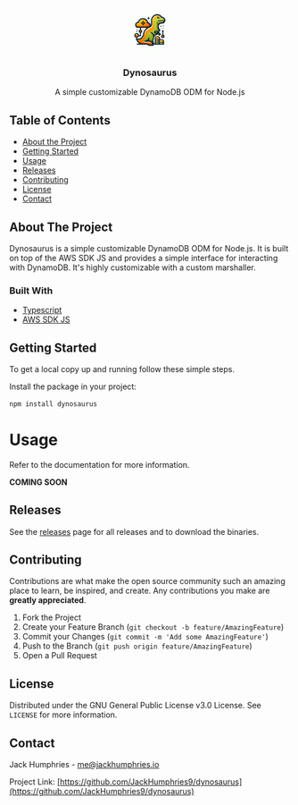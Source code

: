 <!-- PROJECT LOGO -->
<br />
<p align="center">
  <a href="https://github.com/JackHumphries9/dynosaurus">
    <img src="https://raw.githubusercontent.com/JackHumphries9/dynosarus/main/logo.png" alt="Logo" width="80" height="80" style="border-radius: 25px">
  </a>

<h3 align="center">Dynosaurus</h3>

  <p align="center">
    A simple customizable DynamoDB ODM for Node.js
  </p>
</p>

<!-- TABLE OF CONTENTS -->

## Table of Contents

-   [About the Project](#about-the-project)
-   [Getting Started](#getting-started)
-   [Usage](#usage)
-   [Releases](#releases)
-   [Contributing](#contributing)
-   [License](#license)
-   [Contact](#contact)

<!-- ABOUT THE PROJECT -->

## About The Project

Dynosaurus is a simple customizable DynamoDB ODM for Node.js. It is built on top of the AWS SDK JS and provides a simple interface for interacting with DynamoDB. It's highly customizable with a custom marshaller.

### Built With

-   [Typescript](https://www.typescriptlang.org)
-   [AWS SDK JS](https://aws.amazon.com/sdk-for-javascript/)


## Getting Started

To get a local copy up and running follow these simple steps.

Install the package in your project:

```sh
npm install dynosaurus
```

# Usage

Refer to the documentation for more information.

**COMING SOON**

## Releases

See the [releases](https://github.com/JackHumphries9/dynosaurus/releases/) page for all releases and to download the binaries.

## Contributing

Contributions are what make the open source community such an amazing place to learn, be inspired, and create. Any contributions you make are **greatly appreciated**.

1. Fork the Project
2. Create your Feature Branch (`git checkout -b feature/AmazingFeature`)
3. Commit your Changes (`git commit -m 'Add some AmazingFeature'`)
4. Push to the Branch (`git push origin feature/AmazingFeature`)
5. Open a Pull Request

## License

Distributed under the GNU General Public License v3.0 License. See `LICENSE` for more information.

## Contact

Jack Humphries - me@jackhumphries.io

Project Link: [https://github.com/JackHumphries9/dynosaurus](https://github.com/JackHumphries9/dynosaurus)